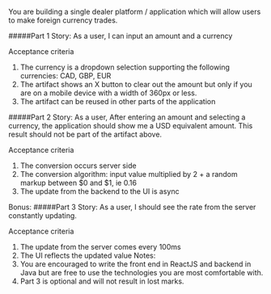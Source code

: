 You are building a single dealer platform / application which will allow users to make foreign currency trades.

#####Part 1
Story: As a user, I can input an amount and a currency

Acceptance criteria
1. The currency is a dropdown selection supporting the following currencies: CAD, GBP, EUR
2. The artifact shows an X button to clear out the amount but only if you are on a mobile device with a width of
360px or less.
3. The artifact can be reused in other parts of the application

#####Part 2
Story: As a user, After entering an amount and selecting a currency, the application should show me a USD equivalent
amount. This result should not be part of the artifact above.

Acceptance criteria
1. The conversion occurs server side
2. The conversion algorithm: input value multiplied by 2 + a random markup between $0 and $1, ie 0.16
3. The update from the backend to the UI is async

Bonus:
#####Part 3
Story: As a user, I should see the rate from the server constantly updating.

Acceptance criteria
1. The update from the server comes every 100ms
2. The UI reflects the updated value
Notes:
1. You are encouraged to write the front end in ReactJS and backend in Java but are free to use the technologies
you are most comfortable with.
2. Part 3 is optional and will not result in lost marks.
